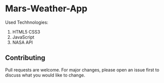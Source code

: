 # Mars-Weather-App

Used Techhnologies:
1) HTML5 CSS3
2) JavaScript
3) NASA API

## Contributing
Pull requests are welcome. For major changes, please open an issue first to discuss what you would like to change.
